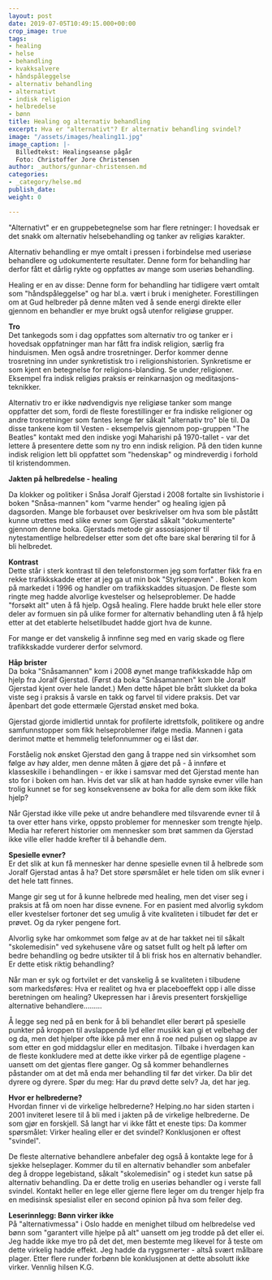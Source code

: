 ```yaml
---
layout: post
date: 2019-07-05T10:49:15.000+00:00
crop_image: true
tags:
- healing
- helse
- behandling
- kvakksalvere
- håndspåleggelse
- alternativ behandling
- alternativt
- indisk religion
- helbredelse
- bønn
title: Healing og alternativ behandling
excerpt: Hva er "alternativt"? Er alternativ behandling svindel?
image: "/assets/images/healing11.jpg"
image_caption: |-
  Billedtekst: Healingseanse pågår
  Foto: Christoffer Jore Christensen
author: _authors/gunnar-christensen.md
categories:
- _category/helse.md
publish_date: 
weight: 0

---
```

"Alternativt" er en gruppebetegnelse som har flere retninger: I hovedsak er det snakk om alternativ helsebehandling og tanker av religiøs karakter.

Alternativ behandling er mye omtalt i pressen i forbindelse med useriøse behandlere og udokumenterte resultater. Denne form for behandling har derfor fått et dårlig rykte og oppfattes av mange som useriøs behandling.

Healing er en av disse: Denne form for behandling har tidligere vært omtalt som "håndspåleggelse" og har bl.a. vært i bruk i menigheter. Forestillingen om at Gud helbreder på denne måten ved å sende energi direkte eller gjennom en behandler er mye brukt også utenfor religiøse grupper.

**Tro**  
Det tankegods som i dag oppfattes som alternativ tro og tanker er i hovedsak oppfatninger man har fått fra indisk religion, særlig fra hinduismen. Men også andre trosretninger. Derfor kommer denne trosretning inn under synkretistisk tro i religionshistorien. Synkretisme er som kjent en betegnelse for religions-blanding. Se under[ ](http://www.helping.no/religioner.htm)religioner. Eksempel fra indisk religiøs praksis er reinkarnasjon og meditasjons-teknikker.

Alternativ tro er ikke nødvendigvis nye religiøse tanker som mange oppfatter det som, fordi de fleste forestillinger er fra indiske religioner og andre trosretninger som fantes lenge før såkalt "alternativ tro" ble til. Da disse tankene kom til Vesten - eksempelvis gjennom pop-gruppen "The Beatles" kontakt med den indiske yogi Maharishi på 1970-tallet - var det lettere å presentere dette som ny tro enn indisk religion. På den tiden kunne indisk religion lett bli oppfattet som "hedenskap" og mindreverdig i forhold til kristendommen.

**Jakten på helbredelse - healing**

Da klokker og politiker i Snåsa Joralf Gjerstad i 2008 fortalte sin livshistorie i boken "Snåsa-mannen" kom "varme hender" og healing igjen på dagsorden. Mange ble forbauset over beskrivelser om hva som ble påstått kunne utrettes med slike evner som Gjerstad såkalt "dokumenterte" gjennom denne boka. Gjerstads metode gir assosiasjoner til nytestamentlige helbredelser etter som det ofte bare skal berøring til for å bli helbredet.

**Kontrast**  
Dette står i sterk kontrast til den telefonstormen jeg som forfatter fikk fra en rekke trafikkskadde etter at jeg ga ut min bok "Styrkeprøven" . Boken kom på markedet i 1996 og handler om trafikkskaddes situasjon. De fleste som ringte meg hadde alvorlige kvestelser og helseproblemer. De hadde "forsøkt alt" uten å få hjelp. Også healing. Flere hadde brukt hele eller store deler av formuen sin på ulike former for alternativ behandling uten å få hjelp etter at det etablerte helsetilbudet hadde gjort hva de kunne.

For mange er det vanskelig å innfinne seg med en varig skade og flere trafikkskadde vurderer derfor selvmord.

**Håp brister**  
Da boka "Snåsamannen" kom i 2008 øynet mange trafikkskadde håp om hjelp fra Joralf Gjerstad. (Først da boka "Snåsamannen" kom ble Joralf Gjerstad kjent over hele landet.) Men dette håpet ble brått slukket da boka viste seg i praksis å varsle en takk og farvel til videre praksis. Det var åpenbart det gode ettermæle Gjerstad ønsket med boka.

Gjerstad gjorde imidlertid unntak for profilerte idrettsfolk, politikere og andre samfunnstopper som fikk helseproblemer ifølge media. Mannen i gata derimot møtte et hemmelig telefonnummer og ei låst dør.

Forståelig nok ønsket Gjerstad den gang å trappe ned sin virksomhet som følge av høy alder, men denne måten å gjøre det på - å innføre et klasseskille i behandlingen - er ikke i samsvar med det Gjerstad mente han sto for i boken om han. Hvis det var slik at han hadde synske evner ville han trolig kunnet se for seg konsekvensene av boka for alle dem som ikke fikk hjelp?

Når Gjerstad ikke ville peke ut andre behandlere med tilsvarende evner til å ta over etter hans virke, oppsto problemer for mennesker som trengte hjelp. Media har referert historier om mennesker som brøt sammen da Gjerstad ikke ville eller hadde krefter til å behandle dem.

**Spesielle evner?**  
Er det slik at kun få mennesker har denne spesielle evnen til å helbrede som Joralf Gjerstad antas å ha? Det store spørsmålet er hele tiden om slik evner i det hele tatt finnes.

Mange gir seg ut for å kunne helbrede med healing, men det viser seg i praksis at få om noen har disse evnene. For en pasient med alvorlig sykdom eller kvestelser fortoner det seg umulig å vite kvaliteten i tilbudet før det er prøvet. Og da ryker pengene fort.

Alvorlig syke har omkommet som følge av at de har takket nei til såkalt "skolemedisin" ved sykehusene våre  og satset fullt og helt på løfter om bedre behandling og bedre utsikter til å bli frisk hos en alternativ behandler.  
Er dette etisk riktig behandling?

Når man er syk og fortvilet er det vanskelig å se kvaliteten i tilbudene  
som markedsføres: Hva er realitet og hva er placeboeffekt opp i alle disse beretningen om healing? Ukepressen har i årevis presentert forskjellige alternative behandlere.........

Å legge seg ned på en benk for å bli behandlet eller berørt på spesielle punkter på kroppen til avslappende lyd eller musikk kan gi et velbehag der og da, men det hjelper ofte ikke på mer enn å roe ned pulsen og slappe av som etter en god middagslur eller en meditasjon. Tilbake i hverdagen kan de fleste konkludere med at dette ikke virker på de egentlige plagene - uansett om det gjentas flere ganger. Og så kommer behandlernes påstander om at det må enda mer behandling til før det virker. Da blir det dyrere og dyrere. Spør du meg: Har du prøvd dette selv? Ja, det har jeg.

**Hvor er helbrederne?**  
Hvordan finner vi de virkelige helbrederne? Helping.no har siden starten i 2001 inviteret lesere til å bli med i jakten på de virkelige helbrederne. De som gjør en forskjell. Så langt har vi ikke fått et eneste tips: Da kommer spørsmålet: Virker healing eller er det svindel? Konklusjonen er oftest "svindel".

De fleste alternative behandlere anbefaler deg også å kontakte lege for å sjekke helseplager. Kommer du til en alternativ behandler som anbefaler deg å droppe legebistand, såkalt "skolemedisin" og i stedet kun satse på alternativ behandling. Da er dette trolig en useriøs behandler og i verste fall svindel. Kontakt heller en lege eller gjerne flere leger om du trenger hjelp fra en medisinsk spesialist eller en second opinion på hva som feiler deg.

**Leserinnlegg: Bønn virker ikke**  
På "alternativmessa" i Oslo hadde en menighet tilbud om helbredelse ved bønn som "garantert ville hjelpe på alt" uansett om jeg trodde på det eller ei. Jeg hadde ikke mye tro på det det, men bestemte meg likevel for å teste om dette virkelig hadde effekt. Jeg hadde da ryggsmerter - altså svært målbare plager. Etter flere runder forbønn ble konklusjonen at dette absolutt ikke virker. Vennlig hilsen K.G.